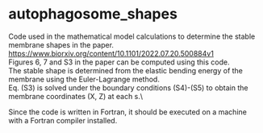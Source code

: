 # autophagosome_shapes

Code used in the mathematical model calculations to determine the stable membrane shapes in the paper.\
https://www.biorxiv.org/content/10.1101/2022.07.20.500884v1 \
Figures 6, 7 and S3 in the paper can be computed using this code.\
The stable shape is determined from the elastic bending energy of the membrane using the Euler-Lagrange method.\
Eq. (S3) is solved under the boundary conditions (S4)-(S5) to obtain the membrane coordinates (X, Z) at each s.\

Since the code is written in Fortran, it should be executed on a machine with a Fortran compiler installed.
